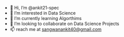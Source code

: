 - 👋 Hi, I’m @ankit21-spec
- 👀 I’m interested in Data Science
- 🌱 I’m currently learning Algorthims
- 💞️ I’m looking to collaborate on Data Science Projects
- 📫 reach me at sangwanankit40@gmail.com

<!---
ankit21-spec/ankit21-spec is a ✨ special ✨ repository because its `README.md` (this file) appears on your GitHub profile.
You can click the Preview link to take a look at your changes.
--->
